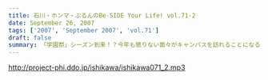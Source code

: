 ```yaml
---
title: 石川・ホンマ・ぶるんのBe-SIDE Your Life! vol.71-2
date: September 26, 2007
tags: ['2007', 'September 2007', 'vol.71']
draft: false
summary: 「学園祭」シーズン到来！？今年も懲りない面々がキャンパスを訪れることになるかもしれません！しかも首都圏脱出で！明るいキャンパスライフに強い憧れを持つお三方の登場は秋空の中になりそう・・・NAMAE
---
```


http://project-phi.ddo.jp/ishikawa/ishikawa071_2.mp3
